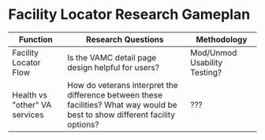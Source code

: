 # Facility Locator Research Gameplan

Function | Research Questions | Methodology
---------|--------------------|-------------
Facility Locator Flow | Is the VAMC detail page design helpful for users? | Mod/Unmod Usability Testing?
Health vs "other" VA services | How do veterans interpret the difference between these facilities? What way would be best to show different facility options? | ???
